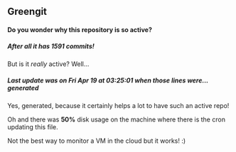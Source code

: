 ## Greengit

#### Do you wonder why this repository is so active?

##### After all it has 1591 commits!

But is it *really* active? Well...

##### Last update was on Fri Apr 19 at 03:25:01 when those lines were... generated

Yes, generated, because it certainly helps a lot to have such an active repo!

Oh and there was **50%** disk usage on the machine
where there is the cron updating this file.

Not the best way to monitor a VM in the cloud but it works! :)
